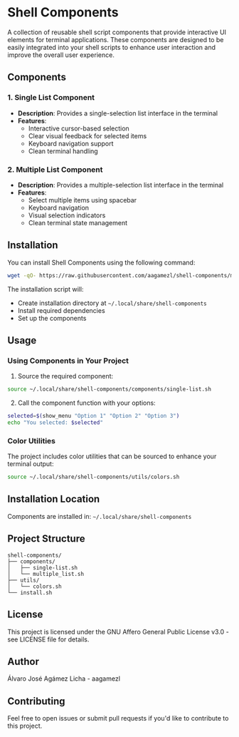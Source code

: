 # Shell Components

A collection of reusable shell script components that provide interactive UI elements for terminal applications. These components are designed to be easily integrated into your shell scripts to enhance user interaction and improve the overall user experience.

## Components

### 1. Single List Component
- **Description**: Provides a single-selection list interface in the terminal
- **Features**:
  - Interactive cursor-based selection
  - Clear visual feedback for selected items
  - Keyboard navigation support
  - Clean terminal handling

### 2. Multiple List Component
- **Description**: Provides a multiple-selection list interface in the terminal
- **Features**:
  - Select multiple items using spacebar
  - Keyboard navigation
  - Visual selection indicators
  - Clean terminal state management

## Installation

You can install Shell Components using the following command:

```bash
wget -qO- https://raw.githubusercontent.com/aagamezl/shell-components/master/install.sh | bash
```

The installation script will:
- Create installation directory at `~/.local/share/shell-components`
- Install required dependencies
- Set up the components

## Usage

### Using Components in Your Project

1. Source the required component:
```bash
source ~/.local/share/shell-components/components/single-list.sh
```

2. Call the component function with your options:
```bash
selected=$(show_menu "Option 1" "Option 2" "Option 3")
echo "You selected: $selected"
```

### Color Utilities
The project includes color utilities that can be sourced to enhance your terminal output:
```bash
source ~/.local/share/shell-components/utils/colors.sh
```

## Installation Location
Components are installed in: `~/.local/share/shell-components`

## Project Structure
```
shell-components/
├── components/
│   ├── single-list.sh
│   └── multiple_list.sh
├── utils/
│   └── colors.sh
└── install.sh
```

## License
This project is licensed under the GNU Affero General Public License v3.0 - see LICENSE file for details.

## Author
Álvaro José Agámez Licha - aagamezl

## Contributing
Feel free to open issues or submit pull requests if you'd like to contribute to this project.